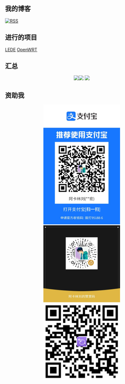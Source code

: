 ## 我的博客
[![RSS](https://img.shields.io/badge/dynamic/json?logo=rss&logoColor=white&label=RSS&labelColor=95B8D1&color=95B8D1&query=%24.data.totalSubs&url=https%3A%2F%2Fapi.spencerwoo.com%2Fsubstats%2F%3Fsource%3Dfeedly%257Cinoreader%257CfeedsPub%26queryKey%3Dhttps://www.akarinliu.com/feed&style=flat-square)](https://www.akarinliu.com/)

## 进行的项目 
[LEDE](https://github.com/AkarinLiu/lede.git)
[OpenWRT](https://github.com/AkarinLiu/openwrt.git)
<!---
AkarinLiu/AkarinLiu is a ✨ special ✨ repository because its `README.md` (this file) appears on your GitHub profile.
You can click the Preview link to take a look at your changes.
--->
## 汇总
<div align="center">
<img height="150px" src="https://github-readme-stats.vercel.app/api?username=AkarinLiu&hide_title=true&hide_border=true&show_icons=true&include_all_commits=true&line_height=21&bg_color=0,EC6C6C,FFD479,FFFC79,73FA79&theme=graywhite&locale=cn" /><img height="150px" src="https://github-readme-stats.vercel.app/api/top-langs/?username=AkarinLiu&hide_title=true&hide_border=true&layout=compact&bg_color=0,73FA79,73FDFF,D783FF&theme=graywhite&locale=cn" />
<img src="https://streak-stats.demolab.com/?user=AkarinLiu&locale=zh-cn&theme=dark&date_format=Y.n.j" />
</div>

## 资助我
<div align="center">

<img src="alipay.jpg" width=50%>
<img src="wechat.jpg" width=50%>
<a href="https://afdian.net/a/AkarinLiu"><img src="afdian.png" alt="爱发电" width=50%></a>
</div>
